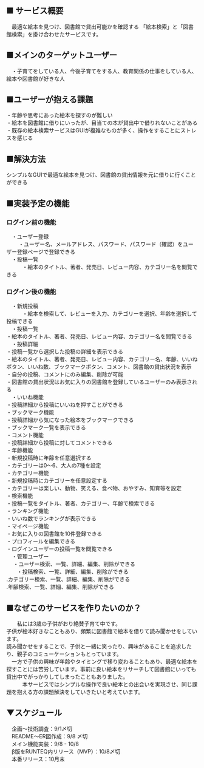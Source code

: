   ## ■ サービス概要
　最適な絵本を見つけ、図書館で貸出可能かを確認する
「絵本検索」と「図書館検索」を掛け合わせたサービスです。
  ## ■メインのターゲットユーザー
　・子育てをしている人、今後子育てをする人、教育関係の仕事をしている人、絵本や図書館が好きな人
  ## ■ユーザーが抱える課題
  ・年齢や思考にあった絵本を探すのが難しい  
  ・絵本を図書館に借りにいったが、目当ての本が貸出中で借りれないことがある  
  ・既存の絵本検索サービスはGUIが複雑なものが多く、操作をすることにストレスを感じる  
  ## ■解決方法
  シンプルなGUIで最適な絵本を見つけ、図書館の貸出情報を元に借りに行くことができる　
  ## ■実装予定の機能
  ### ログイン前の機能
　・ユーザー登録  
　 　・ユーザー名、メールアドレス、パスワード、パスワード（確認）をユーザー登録ページで登録できる  
　・投稿一覧  
　　　・絵本のタイトル、著者、発売日、レビュー内容、カテゴリー名を閲覧できる  
  ### ログイン後の機能
　・新規投稿  
　　　・絵本を検索して、レビューを入力、カテゴリーを選択、年齢を選択して投稿できる  
　・投稿一覧  
      ・絵本のタイトル、著者、発売日、レビュー内容、カテゴリー名を閲覧できる  
　・投稿詳細  
  ・投稿一覧から選択した投稿の詳細を表示できる  
    ・絵本のタイトル、著者、発売日、レビュー内容、カテゴリー名、年齢、いいねボタン、いいね数、ブックマークボタン、コメント、図書館の貸出状況を表示  
    ・自分の投稿、コメントにのみ編集、削除が可能  
    ・図書館の貸出状況はお気に入りの図書館を登録しているユーザーのみ表示される  
　・いいね機能  
    ・投稿詳細から投稿にいいねを押すことができる  
  ・ブックマーク機能  
    ・投稿詳細から気になった絵本をブックマークできる  
    ・ブックマーク一覧を表示できる  
  ・コメント機能  
    ・投稿詳細から投稿に対してコメントできる  
  ・年齢機能  
    ・新規投稿時に年齢を任意選択する  
    ・カテゴリーは0〜6、大人の7種を設定  
  ・カテゴリー機能  
    ・新規投稿時にカテゴリーを任意設定する  
  ・カテゴリーは楽しい、動物、笑える、食べ物、おやすみ、知育等を設定  
    ・検索機能  
    ・投稿一覧をタイトル、著者、カテゴリー、年齢で検索できる  
  ・ランキング機能  
    ・いいね数でランキングが表示できる   
  ・マイページ機能  
    ・お気に入りの図書館を10件登録できる  
    ・プロフィールを編集できる  
    ・ログインユーザーの投稿一覧を閲覧できる  
　・管理ユーザー  
　  ・ユーザー検索、一覧、詳細、編集、削除ができる  
　　・投稿検索、一覧、詳細、編集、削除ができる  
  .カテゴリー検索、一覧、詳細、編集、削除ができる  
  .年齢検索、一覧、詳細、編集、削除ができる  

  ## ■なぜこのサービスを作りたいのか？
　 私には3歳の子供がおり絶賛子育て中です。  
子供が絵本好きなこともあり、頻繁に図書館で絵本を借りて読み聞かせをしています。  
読み聞かせをすることで、子供と一緒に笑ったり、興味があることを追求したり、親子のコミューケーションもとっています。  
　一方で子供の興味が年齢やタイミングで移り変わることもあり、最適な絵本を探すことには苦労しています。事前に良い絵本をリサーチして図書館にいっても貸出中でがっかりしてしまったこともありました。  
　　　本サービスではシンプルな操作で良い絵本との出会いを実現させ、同じ課題を抱える方の課題解決をしていきたいと考えています。  

  ## ▼スケジュール
　企画〜技術調査：9/1〆切  
　README〜ER図作成：9/8 〆切  
　メイン機能実装：9/8 - 10/8  
　β版をRUNTEQ内リリース（MVP）：10/8〆切  
　本番リリース：10月末  